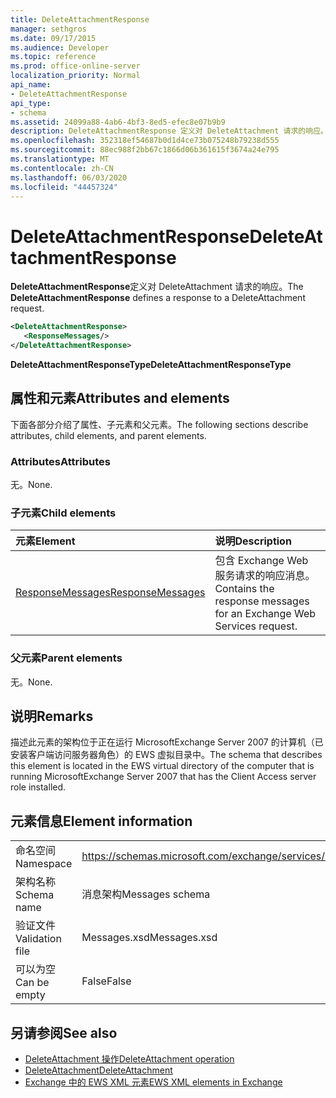```yaml
---
title: DeleteAttachmentResponse
manager: sethgros
ms.date: 09/17/2015
ms.audience: Developer
ms.topic: reference
ms.prod: office-online-server
localization_priority: Normal
api_name:
- DeleteAttachmentResponse
api_type:
- schema
ms.assetid: 24099a88-4ab6-4bf3-8ed5-efec8e07b9b9
description: DeleteAttachmentResponse 定义对 DeleteAttachment 请求的响应。
ms.openlocfilehash: 352318ef54687b0d1d4ce73b075248b79238d555
ms.sourcegitcommit: 88ec988f2bb67c1866d06b361615f3674a24e795
ms.translationtype: MT
ms.contentlocale: zh-CN
ms.lasthandoff: 06/03/2020
ms.locfileid: "44457324"
---
```

# <a name="deleteattachmentresponse"></a><span data-ttu-id="bae2b-103">DeleteAttachmentResponse</span><span class="sxs-lookup"><span data-stu-id="bae2b-103">DeleteAttachmentResponse</span></span>

<span data-ttu-id="bae2b-104">**DeleteAttachmentResponse**定义对 DeleteAttachment 请求的响应。</span><span class="sxs-lookup"><span data-stu-id="bae2b-104">The **DeleteAttachmentResponse** defines a response to a DeleteAttachment request.</span></span> 
  
```xml
<DeleteAttachmentResponse>
   <ResponseMessages/>
</DeleteAttachmentResponse>
```

<span data-ttu-id="bae2b-105">**DeleteAttachmentResponseType**</span><span class="sxs-lookup"><span data-stu-id="bae2b-105">**DeleteAttachmentResponseType**</span></span>

## <a name="attributes-and-elements"></a><span data-ttu-id="bae2b-106">属性和元素</span><span class="sxs-lookup"><span data-stu-id="bae2b-106">Attributes and elements</span></span>

<span data-ttu-id="bae2b-107">下面各部分介绍了属性、子元素和父元素。</span><span class="sxs-lookup"><span data-stu-id="bae2b-107">The following sections describe attributes, child elements, and parent elements.</span></span>
  
### <a name="attributes"></a><span data-ttu-id="bae2b-108">Attributes</span><span class="sxs-lookup"><span data-stu-id="bae2b-108">Attributes</span></span>

<span data-ttu-id="bae2b-109">无。</span><span class="sxs-lookup"><span data-stu-id="bae2b-109">None.</span></span>
  
### <a name="child-elements"></a><span data-ttu-id="bae2b-110">子元素</span><span class="sxs-lookup"><span data-stu-id="bae2b-110">Child elements</span></span>

|<span data-ttu-id="bae2b-111">**元素**</span><span class="sxs-lookup"><span data-stu-id="bae2b-111">**Element**</span></span>|<span data-ttu-id="bae2b-112">**说明**</span><span class="sxs-lookup"><span data-stu-id="bae2b-112">**Description**</span></span>|
|:-----|:-----|
|[<span data-ttu-id="bae2b-113">ResponseMessages</span><span class="sxs-lookup"><span data-stu-id="bae2b-113">ResponseMessages</span></span>](responsemessages.md) <br/> |<span data-ttu-id="bae2b-114">包含 Exchange Web 服务请求的响应消息。</span><span class="sxs-lookup"><span data-stu-id="bae2b-114">Contains the response messages for an Exchange Web Services request.</span></span>  <br/> |
   
### <a name="parent-elements"></a><span data-ttu-id="bae2b-115">父元素</span><span class="sxs-lookup"><span data-stu-id="bae2b-115">Parent elements</span></span>

<span data-ttu-id="bae2b-116">无。</span><span class="sxs-lookup"><span data-stu-id="bae2b-116">None.</span></span>
  
## <a name="remarks"></a><span data-ttu-id="bae2b-117">说明</span><span class="sxs-lookup"><span data-stu-id="bae2b-117">Remarks</span></span>

<span data-ttu-id="bae2b-118">描述此元素的架构位于正在运行 MicrosoftExchange Server 2007 的计算机（已安装客户端访问服务器角色）的 EWS 虚拟目录中。</span><span class="sxs-lookup"><span data-stu-id="bae2b-118">The schema that describes this element is located in the EWS virtual directory of the computer that is running MicrosoftExchange Server 2007 that has the Client Access server role installed.</span></span>
  
## <a name="element-information"></a><span data-ttu-id="bae2b-119">元素信息</span><span class="sxs-lookup"><span data-stu-id="bae2b-119">Element information</span></span>

|||
|:-----|:-----|
|<span data-ttu-id="bae2b-120">命名空间</span><span class="sxs-lookup"><span data-stu-id="bae2b-120">Namespace</span></span>  <br/> |https://schemas.microsoft.com/exchange/services/2006/messages  <br/> |
|<span data-ttu-id="bae2b-121">架构名称</span><span class="sxs-lookup"><span data-stu-id="bae2b-121">Schema name</span></span>  <br/> |<span data-ttu-id="bae2b-122">消息架构</span><span class="sxs-lookup"><span data-stu-id="bae2b-122">Messages schema</span></span>  <br/> |
|<span data-ttu-id="bae2b-123">验证文件</span><span class="sxs-lookup"><span data-stu-id="bae2b-123">Validation file</span></span>  <br/> |<span data-ttu-id="bae2b-124">Messages.xsd</span><span class="sxs-lookup"><span data-stu-id="bae2b-124">Messages.xsd</span></span>  <br/> |
|<span data-ttu-id="bae2b-125">可以为空</span><span class="sxs-lookup"><span data-stu-id="bae2b-125">Can be empty</span></span>  <br/> |<span data-ttu-id="bae2b-126">False</span><span class="sxs-lookup"><span data-stu-id="bae2b-126">False</span></span>  <br/> |
   
## <a name="see-also"></a><span data-ttu-id="bae2b-127">另请参阅</span><span class="sxs-lookup"><span data-stu-id="bae2b-127">See also</span></span>

- [<span data-ttu-id="bae2b-128">DeleteAttachment 操作</span><span class="sxs-lookup"><span data-stu-id="bae2b-128">DeleteAttachment operation</span></span>](deleteattachment-operation.md)  
- [<span data-ttu-id="bae2b-129">DeleteAttachment</span><span class="sxs-lookup"><span data-stu-id="bae2b-129">DeleteAttachment</span></span>](deleteattachment.md)
- [<span data-ttu-id="bae2b-130">Exchange 中的 EWS XML 元素</span><span class="sxs-lookup"><span data-stu-id="bae2b-130">EWS XML elements in Exchange</span></span>](ews-xml-elements-in-exchange.md)

